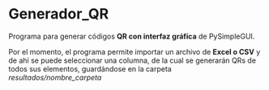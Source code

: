 # Generador_QR
Programa para generar códigos **QR con interfaz gráfica** de PySimpleGUI.

Por el momento, el programa permite importar un archivo de **Excel o CSV** 
y de ahí se puede seleccionar una columna, de la cual se generarán QRs de 
todos sus elementos, guardándose en la carpeta *resultados/nombre_carpeta*
